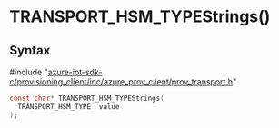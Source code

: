 # TRANSPORT_HSM_TYPEStrings()

## Syntax

\#include "[azure-iot-sdk-c/provisioning_client/inc/azure_prov_client/prov_transport.h](../iot-c-ref-prov-transport-h.md)"  
```C
const char* TRANSPORT_HSM_TYPEStrings(
  TRANSPORT_HSM_TYPE  value
);
```

